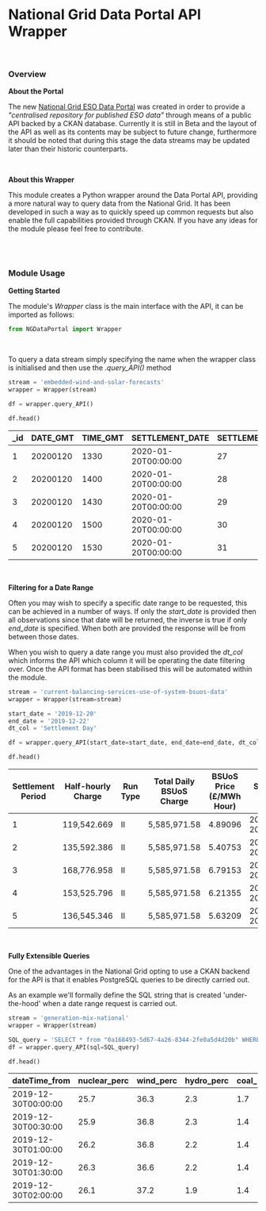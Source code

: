 # National Grid Data Portal API Wrapper

<br>

### Overview

<b>About the Portal</b>
 
The new <a href="https://data.nationalgrideso.com/">National Grid ESO Data Portal</a> was created in order to provide a <i>"centralised repository for published ESO data"</i> through means of a public API backed by a CKAN database. Currently it is still in Beta and the layout of the API as well as its contents may be subject to future change, furthermore it should be noted that during this stage the data streams may be updated later than their historic counterparts.

<br>

<b>About this Wrapper</b>

This module creates a Python wrapper around the Data Portal API, providing a more natural way to query data from the National Grid. It has been developed in such a way as to quickly speed up common requests but also enable the full capabilities provided through CKAN. If you have any ideas for the module please feel free to contribute.

<br>
<br>

### Module Usage

<b>Getting Started</b>

The module's <i>Wrapper</i> class is the main interface with the API, it can be imported as follows:

```python
from NGDataPortal import Wrapper
```

<br>

To query a data stream simply specifying the name when the wrapper class is initialised and then use the <i>.query_API()</i> method

```python
stream = 'embedded-wind-and-solar-forecasts'
wrapper = Wrapper(stream)

df = wrapper.query_API()

df.head()
```

_id|DATE_GMT|TIME_GMT|SETTLEMENT_DATE|SETTLEMENT_PERIOD|EMBEDDED_WIND_FORECAST|EMBEDDED_WIND_CAPACITY|EMBEDDED_SOLAR_FORECAST|EMBEDDED_SOLAR_CAPACITY
---|---|---|---|---|---|---|---|---
1|20200120|1330|2020-01-20T00:00:00|27|1499|6465|3635|13080
2|20200120|1400|2020-01-20T00:00:00|28|1486|6465|3243|13080
3|20200120|1430|2020-01-20T00:00:00|29|1471|6465|2594|13080
4|20200120|1500|2020-01-20T00:00:00|30|1456|6465|1787|13080
5|20200120|1530|2020-01-20T00:00:00|31|1458|6465|977|13080

<br>

<b>Filtering for a Date Range</b>

Often you may wish to specify a specific date range to be requested, this can be achieved in a number of ways. If only the <i>start_date</i> is provided then all observations since that date will be returned, the inverse is true if only <i>end_date</i> is specified. When both are provided the response will be from between those dates.

When you wish to query a date range you must also provided the <i>dt_col</i> which informs the API which column it will be operating the date filtering over. Once the API format has been stabilised this will be automated within the module.

```python
stream = 'current-balancing-services-use-of-system-bsuos-data'
wrapper = Wrapper(stream=stream)

start_date = '2019-12-20'
end_date = '2019-12-22'
dt_col = 'Settlement Day'

df = wrapper.query_API(start_date=start_date, end_date=end_date, dt_col=dt_col)

df.head()
```

Settlement Period|Half-hourly Charge|Run Type|Total Daily BSUoS Charge|BSUoS Price (£/MWh Hour)|Settlement Day|_id
---|---|---|---|---|---|---
1|119,542.669|II|5,585,971.58|4.89096|2019-12-20T00:00:00|47667
2|135,592.386|II|5,585,971.58|5.40753|2019-12-20T00:00:00|47668
3|168,776.958|II|5,585,971.58|6.79153|2019-12-20T00:00:00|47669
4|153,525.796|II|5,585,971.58|6.21355|2019-12-20T00:00:00|47670
5|136,545.346|II|5,585,971.58|5.63209|2019-12-20T00:00:00|47671

<br>

<b>Fully Extensible Queries</b>

One of the advantages in the National Grid opting to use a CKAN backend for the API is that it enables PostgreSQL queries to be directly carried out.

As an example we'll formally define the SQL string that is created 'under-the-hood' when a date range request is carried out.

```python
stream = 'generation-mix-national'
wrapper = Wrapper(stream)

SQL_query = 'SELECT * from "0a168493-5d67-4a26-8344-2fe0a5d4d20b" WHERE "dateTime_from" BETWEEN \'2019-12-30\'::timestamp AND \'2019-12-31\'::timestamp ORDER BY "dateTime_from"'
df = wrapper.query_API(sql=SQL_query)

df.head()
```

dateTime_from|nuclear_perc|wind_perc|hydro_perc|coal_perc|gas_perc|other_perc|imports_perc|solar_perc|dateTime_to|_id|biomass_perc
---|---|---|---|---|---|---|---|---|---|---|---
2019-12-30T00:00:00|25.7|36.3|2.3|1.7|16.4|0.4|6.9|0|2019-12-30T00:30:00|95|10.3
2019-12-30T00:30:00|25.9|36.8|2.3|1.4|15.8|0.5|6.9|0|2019-12-30T01:00:00|94|10.4
2019-12-30T01:00:00|26.2|36.8|2.2|1.4|15.8|0.5|6.7|0|2019-12-30T01:30:00|93|10.4
2019-12-30T01:30:00|26.3|36.6|2.2|1.4|15.7|0.5|6.8|0|2019-12-30T02:00:00|92|10.5
2019-12-30T02:00:00|26.1|37.2|1.9|1.4|15.6|0.5|7.1|0|2019-12-30T02:30:00|91|10.2
